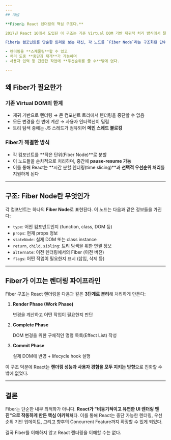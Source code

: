 ```yaml
---
---
## 개념

**Fiber는 React 렌더링의 핵심 구조다.**

2017년 React 16에서 도입된 이 구조는 기존 Virtual DOM 기반 재귀적 처리 방식에서 탈피하여, **작업을 쪼개고 중단하고 재개하며 우선순위를 조절할 수 있는 일종의 작업 엔진**으로 작동한다.

Fiber는 컴포넌트를 단순한 트리로 보는 대신, 각 노드를 `Fiber Node`라는 구조화된 단위로 변환하여, 이들을 하나의 작업(work) 단위로 처리한다. 결국 이 구조 덕분에 React는:

- 렌더링을 **스케줄링**할 수 있고
- 처리 도중 **중단과 재개**가 가능하며
- 사용자 입력 등 긴급한 작업에 **우선순위를 줄 수**밖에 없다.

---
```


## 왜 Fiber가 필요한가

### 기존 Virtual DOM의 한계

- 재귀 기반으로 렌더링 → 큰 컴포넌트 트리에서 렌더링을 중단할 수 없음
- 모든 변경을 한 번에 계산 → 사용자 인터랙션이 밀림
- 트리 탐색 중에는 JS 스레드가 점유되어 **메인 스레드 블로킹**

### Fiber가 해결한 방식

- 각 컴포넌트를 **작은 단위(Fiber Node)**로 분할
- 이 노드들을 순차적으로 처리하며, 중간에 **pause-resume 가능**
- 이를 통해 React는 **시간 분할 렌더링(time slicing)**과 **선택적 우선순위 처리**를 지원하게 된다

---

## 구조: Fiber Node란 무엇인가

각 컴포넌트는 하나의 **Fiber Node**로 표현된다. 이 노드는 다음과 같은 정보들을 가진다:

- `type`: 어떤 컴포넌트인지 (function, class, DOM 등)
- `props`: 현재 props 정보
- `stateNode`: 실제 DOM 또는 class instance
- `return`, `child`, `sibling`: 트리 탐색을 위한 연결 정보
- `alternate`: 이전 렌더링에서의 Fiber (이전 버전)
- `flags`: 어떤 작업이 필요한지 표시 (삽입, 삭제 등)

---

## Fiber가 이끄는 렌더링 파이프라인

Fiber 구조는 React 렌더링을 다음과 같은 **3단계로 분리**해 처리하게 만든다:

1. **Render Phase (Work Phase)**
    
    변경을 계산하고 어떤 작업이 필요한지 판단
    
2. **Complete Phase**
    
    DOM 변경을 위한 구체적인 명령 목록(Effect List) 작성
    
3. **Commit Phase**
    
    실제 DOM에 반영 + lifecycle hook 실행
    

이 구조 덕분에 React는 **렌더링 성능과 사용자 경험을 모두 지키는 방향**으로 진화할 수밖에 없었다.

---

## 결론

Fiber는 단순한 내부 최적화가 아니다. **React가 "비동기적이고 유연한 UI 렌더링 엔진"으로 작동하게 만든 핵심 아키텍처**다. 이를 통해 React는 중단 가능한 렌더링, 우선순위 기반 업데이트, 그리고 향후의 Concurrent Feature까지 확장할 수 있게 되었다.

결국 Fiber를 이해하지 않고 React 렌더링을 이해할 수는 없다.